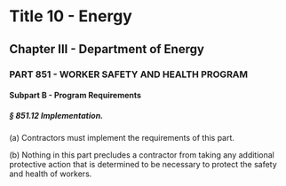 
# Title 10 - Energy
## Chapter III - Department of Energy
### PART 851 - WORKER SAFETY AND HEALTH PROGRAM
#### Subpart B - Program Requirements
##### § 851.12 Implementation.

(a) Contractors must implement the requirements of this part.

(b) Nothing in this part precludes a contractor from taking any additional protective action that is determined to be necessary to protect the safety and health of workers.
